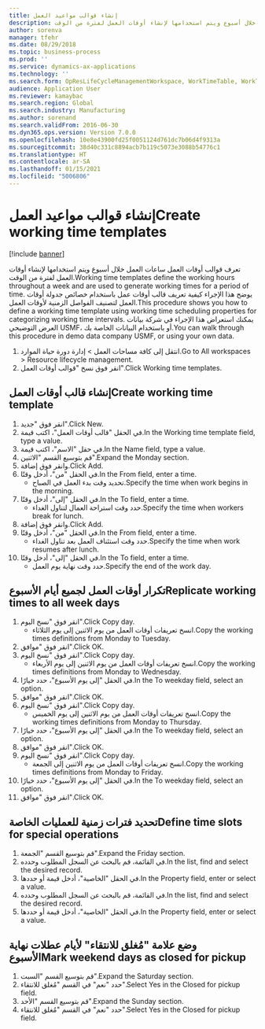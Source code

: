 ```yaml
---
title: إنشاء قوالب مواعيد العمل
description: تعرف قوالب أوقات العمل ساعات العمل خلال أسبوع ويتم استخدامها لإنشاء أوقات العمل لفترة من الوقت.
author: sorenva
manager: tfehr
ms.date: 08/29/2018
ms.topic: business-process
ms.prod: ''
ms.service: dynamics-ax-applications
ms.technology: ''
ms.search.form: OpResLifeCycleManagementWorkspace, WorkTimeTable, WorkTimeCopyDayDialog, WorkPeriodTemplate
audience: Application User
ms.reviewer: kamaybac
ms.search.region: Global
ms.search.industry: Manufacturing
ms.author: sorenand
ms.search.validFrom: 2016-06-30
ms.dyn365.ops.version: Version 7.0.0
ms.openlocfilehash: 10e8e43900fd25f0051124d761dc7b06d4f9313a
ms.sourcegitcommit: 38d40c331c8894acb7b119c5073e3088b54776c1
ms.translationtype: HT
ms.contentlocale: ar-SA
ms.lasthandoff: 01/15/2021
ms.locfileid: "5006806"
---
```

# <a name="create-working-time-templates"></a><span data-ttu-id="2afd6-103">إنشاء قوالب مواعيد العمل</span><span class="sxs-lookup"><span data-stu-id="2afd6-103">Create working time templates</span></span>

[!include [banner](../../includes/banner.md)]

<span data-ttu-id="2afd6-104">تعرف قوالب أوقات العمل ساعات العمل خلال أسبوع ويتم استخدامها لإنشاء أوقات العمل لفترة من الوقت.</span><span class="sxs-lookup"><span data-stu-id="2afd6-104">Working time templates define the working hours throughout a week and are used to generate working times for a period of time.</span></span> <span data-ttu-id="2afd6-105">يوضح هذا الإجراء كيفية تعريف قالب أوقات عمل باستخدام خصائص جدولة أوقات العمل لتصنيف الفواصل الزمنية لأوقات العمل.</span><span class="sxs-lookup"><span data-stu-id="2afd6-105">This procedure shows you how to define a working time template using working time scheduling properties for categorizing working time intervals.</span></span> <span data-ttu-id="2afd6-106">يمكنك استعراض هذا الإجراء في شركة بيانات العرض التوضيحي USMF، أو باستخدام البيانات الخاصة بك.</span><span class="sxs-lookup"><span data-stu-id="2afd6-106">You can walk through this procedure in demo data company USMF, or using your own data.</span></span>

1. <span data-ttu-id="2afd6-107">انتقل إلى كافة مساحات العمل > إدارة دورة حياة الموارد.</span><span class="sxs-lookup"><span data-stu-id="2afd6-107">Go to All workspaces > Resource lifecycle management.</span></span>
2. <span data-ttu-id="2afd6-108">انقر فوق نسخ "قوالب أوقات العمل".</span><span class="sxs-lookup"><span data-stu-id="2afd6-108">Click Working time templates.</span></span>

## <a name="create-working-time-template"></a><span data-ttu-id="2afd6-109">إنشاء قالب أوقات العمل</span><span class="sxs-lookup"><span data-stu-id="2afd6-109">Create working time template</span></span>
1. <span data-ttu-id="2afd6-110">انقر فوق "جديد".</span><span class="sxs-lookup"><span data-stu-id="2afd6-110">Click New.</span></span>
2. <span data-ttu-id="2afd6-111">في الحقل "قالب أوقات العمل"، اكتب قيمة.</span><span class="sxs-lookup"><span data-stu-id="2afd6-111">In the Working time template field, type a value.</span></span>
3. <span data-ttu-id="2afd6-112">في حقل "الاسم"، اكتب قيمة.</span><span class="sxs-lookup"><span data-stu-id="2afd6-112">In the Name field, type a value.</span></span>
4. <span data-ttu-id="2afd6-113">قم بتوسيع القسم "الاثنين".</span><span class="sxs-lookup"><span data-stu-id="2afd6-113">Expand the Monday section.</span></span>
5. <span data-ttu-id="2afd6-114">وانقر فوق إضافة.</span><span class="sxs-lookup"><span data-stu-id="2afd6-114">Click Add.</span></span>
6. <span data-ttu-id="2afd6-115">في الحقل "من"، أدخل وقتًا.</span><span class="sxs-lookup"><span data-stu-id="2afd6-115">In the From field, enter a time.</span></span>
    * <span data-ttu-id="2afd6-116">تحديد وقت بدء العمل في الصباح.</span><span class="sxs-lookup"><span data-stu-id="2afd6-116">Specify the time when work begins in the morning.</span></span>  
7. <span data-ttu-id="2afd6-117">في الحقل "إلى"، أدخل وقتًا.</span><span class="sxs-lookup"><span data-stu-id="2afd6-117">In the To field, enter a time.</span></span>
    * <span data-ttu-id="2afd6-118">حدد وقت استراحة العمال لتناول الغداء.</span><span class="sxs-lookup"><span data-stu-id="2afd6-118">Specify the time when workers break for lunch.</span></span>  
8. <span data-ttu-id="2afd6-119">وانقر فوق إضافة.</span><span class="sxs-lookup"><span data-stu-id="2afd6-119">Click Add.</span></span>
9. <span data-ttu-id="2afd6-120">في الحقل "من"، أدخل وقتًا.</span><span class="sxs-lookup"><span data-stu-id="2afd6-120">In the From field, enter a time.</span></span>
    * <span data-ttu-id="2afd6-121">حدد وقت استئناف العمل بعد تناول الغداء.</span><span class="sxs-lookup"><span data-stu-id="2afd6-121">Specify the time when work resumes after lunch.</span></span>  
10. <span data-ttu-id="2afd6-122">في الحقل "إلى"، أدخل وقتًا.</span><span class="sxs-lookup"><span data-stu-id="2afd6-122">In the To field, enter a time.</span></span>
    * <span data-ttu-id="2afd6-123">حدد وقت نهاية يوم العمل.</span><span class="sxs-lookup"><span data-stu-id="2afd6-123">Specify the end of the work day.</span></span>  

## <a name="replicate-working-times-to-all-week-days"></a><span data-ttu-id="2afd6-124">تكرار أوقات العمل لجميع أيام الأسبوع</span><span class="sxs-lookup"><span data-stu-id="2afd6-124">Replicate working times to all week days</span></span>
1. <span data-ttu-id="2afd6-125">انقر فوق "نسخ اليوم".</span><span class="sxs-lookup"><span data-stu-id="2afd6-125">Click Copy day.</span></span>
    * <span data-ttu-id="2afd6-126">انسخ تعريفات أوقات العمل من يوم الاثنين إلى يوم الثلاثاء.</span><span class="sxs-lookup"><span data-stu-id="2afd6-126">Copy the working times definitions from Monday to Tuesday.</span></span>  
2. <span data-ttu-id="2afd6-127">انقر فوق "موافق".</span><span class="sxs-lookup"><span data-stu-id="2afd6-127">Click OK.</span></span>
3. <span data-ttu-id="2afd6-128">انقر فوق "نسخ اليوم".</span><span class="sxs-lookup"><span data-stu-id="2afd6-128">Click Copy day.</span></span>
    * <span data-ttu-id="2afd6-129">انسخ تعريفات أوقات العمل من يوم الاثنين إلى يوم الأربعاء.</span><span class="sxs-lookup"><span data-stu-id="2afd6-129">Copy the working times definitions from Monday to Wednesday.</span></span>  
4. <span data-ttu-id="2afd6-130">في الحقل "إلى يوم الأسبوع"، حدد خيارًا.</span><span class="sxs-lookup"><span data-stu-id="2afd6-130">In the To weekday field, select an option.</span></span>
5. <span data-ttu-id="2afd6-131">انقر فوق "موافق".</span><span class="sxs-lookup"><span data-stu-id="2afd6-131">Click OK.</span></span>
6. <span data-ttu-id="2afd6-132">انقر فوق "نسخ اليوم".</span><span class="sxs-lookup"><span data-stu-id="2afd6-132">Click Copy day.</span></span>
    * <span data-ttu-id="2afd6-133">انسخ تعريفات أوقات العمل من يوم الاثنين إلى يوم الخميس.</span><span class="sxs-lookup"><span data-stu-id="2afd6-133">Copy the working times definitions from Monday to Thursday.</span></span>  
7. <span data-ttu-id="2afd6-134">في الحقل "إلى يوم الأسبوع"، حدد خيارًا.</span><span class="sxs-lookup"><span data-stu-id="2afd6-134">In the To weekday field, select an option.</span></span>
8. <span data-ttu-id="2afd6-135">انقر فوق "موافق".</span><span class="sxs-lookup"><span data-stu-id="2afd6-135">Click OK.</span></span>
9. <span data-ttu-id="2afd6-136">انقر فوق "نسخ اليوم".</span><span class="sxs-lookup"><span data-stu-id="2afd6-136">Click Copy day.</span></span>
    * <span data-ttu-id="2afd6-137">انسخ تعريفات أوقات العمل من يوم الاثنين إلى الجمعة.</span><span class="sxs-lookup"><span data-stu-id="2afd6-137">Copy the working times definitions from Monday to Friday.</span></span>  
10. <span data-ttu-id="2afd6-138">في الحقل "إلى يوم الأسبوع"، حدد خيارًا.</span><span class="sxs-lookup"><span data-stu-id="2afd6-138">In the To weekday field, select an option.</span></span>
11. <span data-ttu-id="2afd6-139">انقر فوق "موافق".</span><span class="sxs-lookup"><span data-stu-id="2afd6-139">Click OK.</span></span>

## <a name="define-time-slots-for-special-operations"></a><span data-ttu-id="2afd6-140">تحديد فترات زمنية للعمليات الخاصة</span><span class="sxs-lookup"><span data-stu-id="2afd6-140">Define time slots for special operations</span></span>
1. <span data-ttu-id="2afd6-141">قم بتوسيع القسم "الجمعة".</span><span class="sxs-lookup"><span data-stu-id="2afd6-141">Expand the Friday section.</span></span>
2. <span data-ttu-id="2afd6-142">في القائمة، قم بالبحث عن السجل المطلوب وحدده.</span><span class="sxs-lookup"><span data-stu-id="2afd6-142">In the list, find and select the desired record.</span></span>
3. <span data-ttu-id="2afd6-143">في الحقل "الخاصية"، أدخل قيمة أو حددها.</span><span class="sxs-lookup"><span data-stu-id="2afd6-143">In the Property field, enter or select a value.</span></span>
4. <span data-ttu-id="2afd6-144">في القائمة، قم بالبحث عن السجل المطلوب وحدده.</span><span class="sxs-lookup"><span data-stu-id="2afd6-144">In the list, find and select the desired record.</span></span>
5. <span data-ttu-id="2afd6-145">في الحقل "الخاصية"، أدخل قيمة أو حددها.</span><span class="sxs-lookup"><span data-stu-id="2afd6-145">In the Property field, enter or select a value.</span></span>

## <a name="mark-weekend-days-as-closed-for-pickup"></a><span data-ttu-id="2afd6-146">وضع علامة "مُغلق للانتقاء" لأيام عطلات نهاية الأسبوع</span><span class="sxs-lookup"><span data-stu-id="2afd6-146">Mark weekend days as closed for pickup</span></span>
1. <span data-ttu-id="2afd6-147">قم بتوسيع القسم "السبت".</span><span class="sxs-lookup"><span data-stu-id="2afd6-147">Expand the Saturday section.</span></span>
2. <span data-ttu-id="2afd6-148">حدد "نعم" في القسم "مُغلق للانتقاء".</span><span class="sxs-lookup"><span data-stu-id="2afd6-148">Select Yes in the Closed for pickup field.</span></span>
3. <span data-ttu-id="2afd6-149">قم بتوسيع القسم "الأحد".</span><span class="sxs-lookup"><span data-stu-id="2afd6-149">Expand the Sunday section.</span></span>
4. <span data-ttu-id="2afd6-150">حدد "نعم" في القسم "مُغلق للانتقاء".</span><span class="sxs-lookup"><span data-stu-id="2afd6-150">Select Yes in the Closed for pickup field.</span></span>


